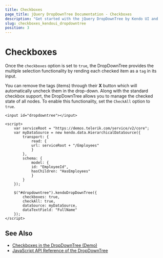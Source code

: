 ```yaml
---
title: Checkboxes
page_title: jQuery DropDownTree Documentation - Checkboxes
description: "Get started with the jQuery DropDownTree by Kendo UI and manage the checked state of all nodes in the widget."
slug: checkboxes_kendoui_dropdowntree
position: 3
---
```


# Checkboxes

Once the `checkboxes` option is set to `true`, the DropDownTree provides the multiple selection functionality by rending each checked item as a `tag` in its input.

You can remove the tags (items) through their **X** button which will automatically uncheck them in the drop-down. Along with the standard checkbox support, the DropDownTree allows you to manage the checked state of all nodes. To enable this functionality, set the `CheckAll` option to `true`.

    <input id="dropdowntree"></input>

    <script>
        var serviceRoot = "https://demos.telerik.com/service/v2/core";
        var myDataSource = new kendo.data.HierarchicalDataSource({
            transport: {
                read: {
                url: serviceRoot + "/Employees"
                }
            },
            schema: {
                model: {
                id: "EmployeeId",
                hasChildren: "HasEmployees"
                }
            }
        });

        $("#dropdowntree").kendoDropDownTree({
            checkboxes: true,
            checkAll: true,
            dataSource: myDataSource,
            dataTextField: "FullName"
        });
    </script>

## See Also

* [Checkboxes in the DropDownTree (Demo)](https://demos.telerik.com/kendo-ui/dropdowntree/checkboxes)
* [JavaScript API Reference of the DropDownTree](/api/javascript/ui/dropdowntree)
